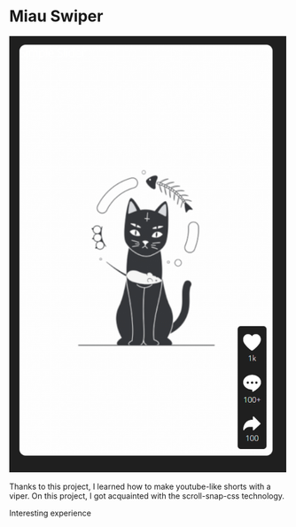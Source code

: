 # Miau Swiper

<img src="./src/assets/preview.png" width="500px">

Thanks to this project, I learned how to make youtube-like shorts with a viper. On this project, I got acquainted with the scroll-snap-css technology.

Interesting experience